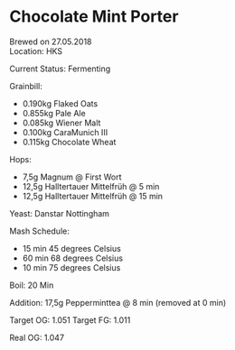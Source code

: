 # Chocolate Mint Porter
Brewed on 27.05.2018  
Location: HKS

Current Status: Fermenting 

Grainbill:
- 0.190kg Flaked Oats
- 0.855kg Pale Ale
- 0.085kg Wiener Malt
- 0.100kg CaraMunich III
- 0.115kg Chocolate Wheat

Hops: 
- 7,5g Magnum @ First Wort
- 12,5g Halltertauer Mittelfrüh @ 5 min
- 12,5g Halltertauer Mittelfrüh @ 15 min

Yeast: Danstar Nottingham

Mash Schedule: 

- 15 min 45 degrees Celsius 
- 60 min 68 degrees Celsius
- 10 min 75 degrees Celsius

Boil: 20 Min

Addition: 17,5g Pepperminttea @ 8 min (removed at 0 min)

Target OG: 1.051
Target FG: 1.011

Real OG: 1.047
